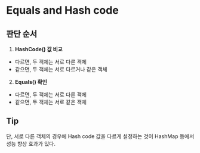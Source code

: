 # Equals and Hash code

## 판단 순서
1. **HashCode() 값 비교**  
- 다르면, 두 객체는 서로 다른 객체
- 같으면, 두 객체는 서로 다르거나 같은 객체
2. **Equals() 확인**  
- 다르면, 두 객체는 서로 다른 객체
- 같으면, 두 객체는 서로 같은 객체

## Tip
단, 서로 다른 객체의 경우에 Hash code 값을 다르게 설정하는 것이 HashMap 등에서 성능 향상 효과가 있다.